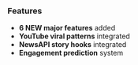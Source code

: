 ### Features
- **6 NEW major features** added
- **YouTube viral patterns** integrated
- **NewsAPI story hooks** integrated
- **Engagement prediction** system
